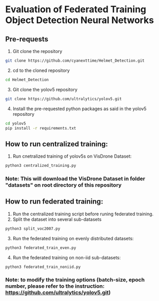 # Evaluation of Federated Training Object Detection Neural Networks

## Pre-requests
1. Git clone the repository
```bash
git clone https://github.com/cyanexttime/Helmet_Detection.git
```
2. cd to the cloned repository
```bash
cd Helmet_Detection
```
3. Git clone the yolov5 repository
```bash
git clone https://github.com/ultralytics/yolov5.git
```
4. Install the pre-requested python packages as said in the yolov5 repository
```bash
cd yolov5
pip install -r requirements.txt
```

## How to run centralized training:
1. Run cnetralized training of yolov5s on VisDrone Dataset:
```bash
python3 centralized_training.py
```
### Note: This will download the VisDrone Dataset in folder "datasets" on root directory of this repository

## How to run federated training:
1. Run the centralized training script before runing federated training.
2. Split the dataset into several sub-datasets
```bash
python3 split_voc2007.py
```
3. Run the federated training on evenly distributed datasets:
```bash
python3 federated_train_even.py
```
4. Run the federated training on non-iid sub-datasets:
```bash
python3 federated_train_noniid.py
```
### Note: to modify the training options (batch-size, epoch number, please refer to the instruction: https://github.com/ultralytics/yolov5.git)
